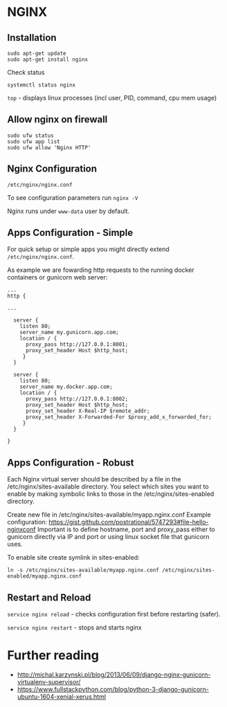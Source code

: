 # NGINX

## Installation

```
sudo apt-get update
sudo apt-get install nginx
```

Check status

`systemctl status nginx`

`top` - displays linux processes (incl user, PID, command, cpu mem usage)

## Allow nginx on firewall

```
sudo ufw status
sudo ufw app list
sudo ufw allow 'Nginx HTTP'
```

## Nginx Configuration

`/etc/nginx/nginx.conf`

To see configuration parameters run `nginx -V`

Nginx runs under `www-data` user by default. 

## Apps Configuration - Simple

For quick setup or simple apps you might directly extend `/etc/nginx/nginx.conf`.

As example we are fowarding http requests to the running docker containers or gunicorn web server:

```
...
http {

...

  server {
    listen 80;
    server_name my.gunicorn.app.com;
    location / {
      proxy_pass http://127.0.0.1:8001;
      proxy_set_header Host $http_host;
     }
  }

  server {
    listen 80;
    server_name my.docker.app.com;
    location / {
      proxy_pass http://127.0.0.1:8002;
      proxy_set_header Host $http_host;
      proxy_set_header X-Real-IP $remote_addr;
      proxy_set_header X-Forwarded-For $proxy_add_x_forwarded_for;
     }
  }
 
}
```

## Apps Configuration - Robust

Each Nginx virtual server should be described by a file in the /etc/nginx/sites-available directory. 
You select which sites you want to enable by making symbolic links to those in the /etc/nginx/sites-enabled directory.

Create new file in /etc/nginx/sites-available/myapp.nginx.conf
Example configuration: https://gist.github.com/postrational/5747293#file-hello-nginxconf
Important is to define hostname, port and proxy_pass either to gunicorn directly via IP and port 
or using linux socket file that gunicorn uses.

To enable site create symlink in sites-enabled:

`ln -s /etc/nginx/sites-available/myapp.nginx.conf /etc/nginx/sites-enabled/myapp.nginx.conf`

## Restart and Reload

`service nginx reload` - checks configuration first before restarting (safer).

`service nginx restart` - stops and starts nginx 

# Further reading

 - http://michal.karzynski.pl/blog/2013/06/09/django-nginx-gunicorn-virtualenv-supervisor/
 - https://www.fullstackpython.com/blog/python-3-django-gunicorn-ubuntu-1604-xenial-xerus.html
